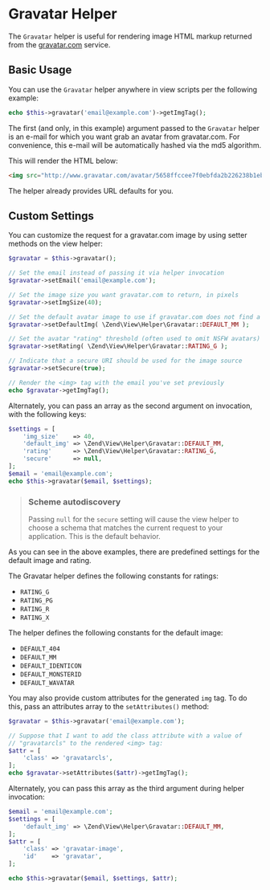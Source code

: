 # Gravatar Helper

The `Gravatar` helper is useful for rendering image HTML markup returned from
the [gravatar.com](http://gravatar.com) service.

## Basic Usage

You can use the `Gravatar` helper anywhere in view scripts per the following example:

```php
echo $this->gravatar('email@example.com')->getImgTag();
```

The first (and only, in this example) argument passed to the `Gravatar` helper
is an e-mail for which you want grab an avatar from gravatar.com. For
convenience, this e-mail will be automatically hashed via the md5 algorithm.

This will render the HTML below:

```html
<img src="http://www.gravatar.com/avatar/5658ffccee7f0ebfda2b226238b1eb6e?s=80&d=mm&r=g">
```

The helper already provides URL defaults for you.

## Custom Settings

You can customize the request for a gravatar.com image by using setter methods
on the view helper:

```php
$gravatar = $this->gravatar();

// Set the email instead of passing it via helper invocation
$gravatar->setEmail('email@example.com');

// Set the image size you want gravatar.com to return, in pixels
$gravatar->setImgSize(40);

// Set the default avatar image to use if gravatar.com does not find a match
$gravatar->setDefaultImg( \Zend\View\Helper\Gravatar::DEFAULT_MM );

// Set the avatar "rating" threshold (often used to omit NSFW avatars)
$gravatar->setRating( \Zend\View\Helper\Gravatar::RATING_G );

// Indicate that a secure URI should be used for the image source
$gravatar->setSecure(true);

// Render the <img> tag with the email you've set previously
echo $gravatar->getImgTag();
```

Alternately, you can pass an array as the second argument on invocation, with
the following keys:

```php
$settings = [
    'img_size'    => 40,
    'default_img' => \Zend\View\Helper\Gravatar::DEFAULT_MM,
    'rating'      => \Zend\View\Helper\Gravatar::RATING_G,
    'secure'      => null,
];
$email = 'email@example.com';
echo $this->gravatar($email, $settings);
```

> ### Scheme autodiscovery
>
> Passing `null` for the `secure` setting will cause the view helper to choose a
> schema that matches the current request to your application. This is the
> default behavior.

As you can see in the above examples, there are predefined settings for the
default image and rating.

The Gravatar helper defines the following constants for ratings:

- `RATING_G`
- `RATING_PG`
- `RATING_R`
- `RATING_X`

The helper defines the following constants for the default image: 

- `DEFAULT_404`
- `DEFAULT_MM`
- `DEFAULT_IDENTICON`
- `DEFAULT_MONSTERID`
- `DEFAULT_WAVATAR`

You may also provide custom attributes for the generated `img` tag. To do this,
pass an attributes array to the `setAttributes()` method:

```php
$gravatar = $this->gravatar('email@example.com');

// Suppose that I want to add the class attribute with a value of
// "gravatarcls" to the rendered <img> tag:
$attr = [
    'class' => 'gravatarcls',
];
echo $gravatar->setAttributes($attr)->getImgTag(); 
```

Alternately, you can pass this array as the third argument during helper
invocation:

```php
$email = 'email@example.com';
$settings = [
    'default_img' => \Zend\View\Helper\Gravatar::DEFAULT_MM,
];
$attr = [
    'class' => 'gravatar-image',
    'id'    => 'gravatar',
];

echo $this->gravatar($email, $settings, $attr);
```

